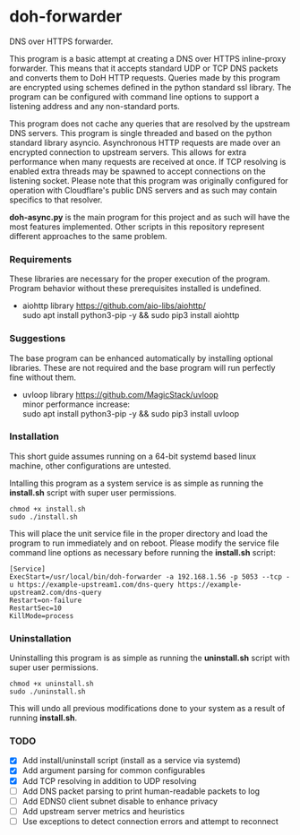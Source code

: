 # doh-forwarder
DNS over HTTPS forwarder.

This program is a basic attempt at creating a DNS over HTTPS inline-proxy forwarder.
This means that it accepts standard UDP or TCP DNS packets and converts them to DoH HTTP requests.
Queries made by this program are encrypted using schemes defined in the python standard ssl library.
The program can be configured with command line options to support a listening address and any non-standard ports.

This program does not cache any queries that are resolved by the upstream DNS servers.
This program is single threaded and based on the python standard library asyncio.
Asynchronous HTTP requests are made over an encrypted connection to upstream servers.
This allows for extra performance when many requests are received at once.
If TCP resolving is enabled extra threads may be spawned to accept connections on the listening socket.
Please note that this program was originally configured for operation with Cloudflare's public DNS servers and as such may contain specifics to that resolver.

**doh-async.py** is the main program for this project and as such will have the most features implemented.
Other scripts in this repository represent different approaches to the same problem.

### Requirements
These libraries are necessary for the proper execution of the program.
Program behavior without these prerequisites installed is undefined.
- aiohttp library https://github.com/aio-libs/aiohttp/  
	sudo apt install python3-pip -y && sudo pip3 install aiohttp

### Suggestions
The base program can be enhanced automatically by installing optional libraries.
These are not required and the base program will run perfectly fine without them.
- uvloop library https://github.com/MagicStack/uvloop  
	minor performance increase:  
	sudo apt install python3-pip -y && sudo pip3 install uvloop

### Installation
This short guide assumes running on a 64-bit systemd based linux machine, other configurations are untested.

Intalling this program as a system service is as simple as running the **install.sh** script with super user permissions.

	chmod +x install.sh
	sudo ./install.sh

This will place the unit service file in the proper directory and load the program to run immediately and on reboot.
Please modify the service file command line options as necessary before running the **install.sh** script:

	[Service]
	ExecStart=/usr/local/bin/doh-forwarder -a 192.168.1.56 -p 5053 --tcp -u https://example-upstream1.com/dns-query https://example-upstream2.com/dns-query
	Restart=on-failure
	RestartSec=10
	KillMode=process

### Uninstallation
Uninstalling this program is as simple as running the **uninstall.sh** script with super user permissions.

	chmod +x uninstall.sh
	sudo ./uninstall.sh

This will undo all previous modifications done to your system as a result of running **install.sh**.

### TODO
- [x] Add install/uninstall script (install as a service via systemd)
- [x] Add argument parsing for common configurables
- [x] Add TCP resolving in addition to UDP resolving
- [ ] Add DNS packet parsing to print human-readable packets to log
- [ ] Add EDNS0 client subnet disable to enhance privacy
- [ ] Add upstream server metrics and heuristics
- [ ] Use exceptions to detect connection errors and attempt to reconnect
